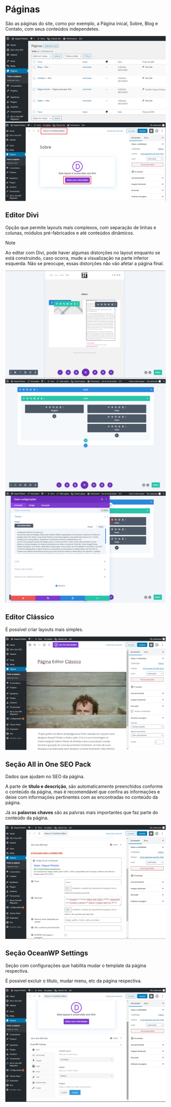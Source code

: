 # Páginas

São as páginas do site, como por exemplo, a Página inical, Sobre, Blog e Contato, com seus conteúdos independetes.

![pagina-1][pagina-1]
![pagina-2][pagina-2]

## Editor Divi

Opção que permite layouts mais complexos, com separação de linhas e colunas, módulos pré-fabricados e até conteúdos dinâmicos.

> [!NOTE]
> Ao editar com Divi, pode haver algumas distorções no layout enquanto se está construindo, caso ocorra, mude a visualização na parte inferior esquerda. Não se preocupe, essas distorções não vão afetar a página final.

![pagina-3][pagina-3]
![pagina-4][pagina-4]
![pagina-5][pagina-5]

## Editor Clássico

É possível criar layouts mais simples.

![pagina-6][pagina-6]

## Seção All in One SEO Pack

Dados que ajudam no SEO da página.

A parte de **título e descrição**, são automaticamente preenchidos conforme o conteúdo da página, mas é recomendável que confira as informações e deixe com informações pertinentes com as encontradas no conteúdo da página.

Já as **palavras chaves** são as palvras mais importantes que faz parte do conteúdo da página.

![pagina-7][pagina-7]

## Seção OceanWP Settings

Seção com configurações que habilita mudar o template da página respectiva.

É possível excluir o título, mudar menu, etc da página respectiva.

![pagina-8][pagina-8]

[pagina-1]: ../img/paginas/pagina-1.png
[pagina-2]: ../img/paginas/pagina-2.png
[pagina-3]: ../img/paginas/pagina-3.png
[pagina-4]: ../img/paginas/pagina-4.png
[pagina-5]: ../img/paginas/pagina-5.png
[pagina-6]: ../img/paginas/pagina-6.png
[pagina-7]: ../img/paginas/pagina-7.png
[pagina-8]: ../img/paginas/pagina-8.png
